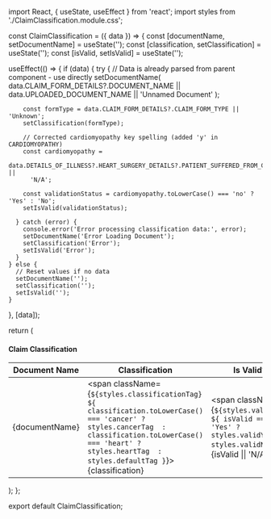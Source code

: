 import React, { useState, useEffect } from 'react';
import styles from './ClaimClassification.module.css';

const ClaimClassification = ({ data }) => {
  const [documentName, setDocumentName] = useState('');
  const [classification, setClassification] = useState('');
  const [isValid, setIsValid] = useState('');

  useEffect(() => {
    if (data) {
      try {
        // Data is already parsed from parent component - use directly
        setDocumentName(
          data.CLAIM_FORM_DETAILS?.DOCUMENT_NAME || 
          data.UPLOADED_DOCUMENT_NAME || 
          'Unnamed Document'
        );

        const formType = data.CLAIM_FORM_DETAILS?.CLAIM_FORM_TYPE || 'Unknown';
        setClassification(formType);

        // Corrected cardiomyopathy key spelling (added 'y' in CARDIOMYOPATHY)
        const cardiomyopathy = 
          data.DETAILS_OF_ILLNESS?.HEART_SURGERY_DETAILS?.PATIENT_SUFFERED_FROM_CARDIOMYOPATHY || 
          'N/A';
          
        const validationStatus = cardiomyopathy.toLowerCase() === 'no' ? 'Yes' : 'No';
        setIsValid(validationStatus);

      } catch (error) {
        console.error('Error processing classification data:', error);
        setDocumentName('Error Loading Document');
        setClassification('Error');
        setIsValid('Error');
      }
    } else {
      // Reset values if no data
      setDocumentName('');
      setClassification('');
      setIsValid('');
    }
  }, [data]);

  return (
    <div className={styles.claimClassificationContainer}>
      <h4>Claim Classification</h4>
      <table className={styles.classificationTable}>
        <thead>
          <tr>
            <th>Document Name</th>
            <th>Classification</th>
            <th>Is Valid?</th>
          </tr>
        </thead>
        <tbody>
          <tr>
            <td>{documentName}</td>
            <td>
              <span className={`${styles.classificationTag} ${
                classification.toLowerCase() === 'cancer' ? styles.cancerTag 
                : classification.toLowerCase() === 'heart' ? styles.heartTag 
                : styles.defaultTag
              }`}>
                {classification}
              </span>
            </td>
            <td>
              <span className={`${styles.validTag} ${
                isValid === 'Yes' ? styles.validYes : styles.validNo
              }`}>
                {isValid || 'N/A'}
              </span>
            </td>
          </tr>
        </tbody>
      </table>
    </div>
  );
};

export default ClaimClassification;
